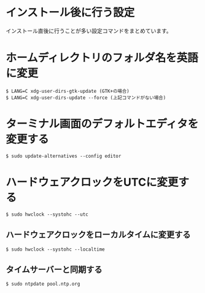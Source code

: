 # インストール後に行う設定

インストール直後に行うことが多い設定コマンドをまとめています。

# ホームディレクトリのフォルダ名を英語に変更

    $ LANG=C xdg-user-dirs-gtk-update (GTK+の場合)
    $ LANG=C xdg-user-dirs-update --force (上記コマンドがない場合)

# ターミナル画面のデフォルトエディタを変更する

    $ sudo update-alternatives --config editor

# ハードウェアクロックをUTCに変更する

    $ sudo hwclock --systohc --utc

## ハードウェアクロックをローカルタイムに変更する

    $ sudo hwclock --systohc --localtime

## タイムサーバーと同期する

    $ sudo ntpdate pool.ntp.org
